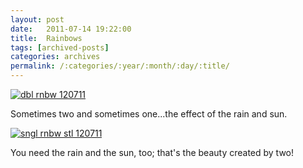```yaml
---
layout: post
date:	2011-07-14 19:22:00
title:  Rainbows
tags: [archived-posts]
categories: archives
permalink: /:categories/:year/:month/:day/:title/
---
```

<a href="http://s1142.photobucket.com/albums/n602/Deepapctrsglr/?action=view&amp;current=IMG_3632-1.jpg" target="_blank"><img src="http://i1142.photobucket.com/albums/n602/Deepapctrsglr/IMG_3632-1.jpg" border="0" alt="dbl rnbw 120711"></a>


Sometimes two and sometimes one...the effect of the rain and sun.


<a href="http://s1142.photobucket.com/albums/n602/Deepapctrsglr/?action=view&amp;current=IMG_3630-1.jpg" target="_blank"><img src="http://i1142.photobucket.com/albums/n602/Deepapctrsglr/IMG_3630-1.jpg" border="0" alt="sngl rnbw stl 120711"></a>



You need the rain and the sun, too; that's the beauty created by two!

